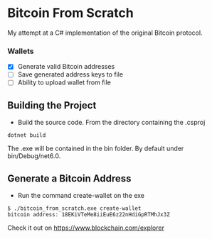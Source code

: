 # Bitcoin From Scratch
My attempt at a C# implementation of the original Bitcoin protocol.

### Wallets
- [x] Generate valid Bitcoin addresses
- [ ] Save generated address keys to file
- [ ] Ability to upload wallet from file

## Building the Project
- Build the source code. From the directory containing the .csproj
```
dotnet build
```
The .exe will be contained in the bin folder. By default under bin/Debug/net6.0.
## Generate a Bitcoin Address
- Run the command create-wallet on the exe
```
$ ./bitcoin_from_scratch.exe create-wallet
bitcoin address: 18EKiVTeMe8iiEuE6z22nHdiGpRTMhJx3Z
```
Check it out on https://www.blockchain.com/explorer